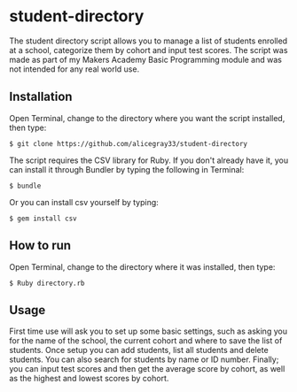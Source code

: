 # student-directory

The student directory script allows you to manage a list of students enrolled at a school, categorize them by cohort and input test scores. The script was made as part of my Makers Academy Basic Programming module and was not intended for any real world use. 

## Installation

Open Terminal, change to the directory where you want the script installed, then type:
```
$ git clone https://github.com/alicegray33/student-directory
```

The script requires the CSV library for Ruby. If you don't already have it, you can install it through Bundler by typing the following in Terminal:
```
$ bundle
```

Or you can install csv yourself by typing:
```
$ gem install csv
```

## How to run

Open Terminal, change to the directory where it was installed, then type:
```
$ Ruby directory.rb
```

## Usage

First time use will ask you to set up some basic settings, such as asking you for the name of the school, the current cohort and where to save the list of students. Once setup you can add students, list all students and delete students. You can also search for students by name or ID number. Finally; you can input test scores and then get the average score by cohort, as well as the highest and lowest scores by cohort.
